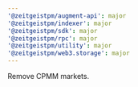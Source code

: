 ```yaml
---
'@zeitgeistpm/augment-api': major
'@zeitgeistpm/indexer': major
'@zeitgeistpm/sdk': major
'@zeitgeistpm/rpc': major
'@zeitgeistpm/utility': major
'@zeitgeistpm/web3.storage': major
---
```


Remove CPMM markets.
